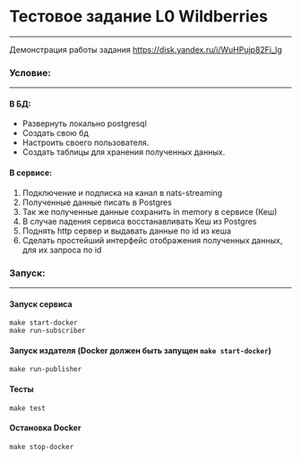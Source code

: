 # Тестовое задание L0 Wildberries
___
Демонстрация работы задания https://disk.yandex.ru/i/WuHPujp82Fi_lg

### Условие:
___
#### В БД:
- Развернуть локально postgresql
- Создать свою бд
- Настроить своего пользователя.
- Создать таблицы для хранения полученных данных.

#### В сервисе:

1. Подключение и подписка на канал в nats-streaming
2. Полученные данные писать в Postgres
3. Так же полученные данные сохранить in memory в сервисе (Кеш)
4. В случае падения сервиса восстанавливать Кеш из Postgres
5. Поднять http сервер и выдавать данные по id из кеша
6. Сделать простейший интерфейс отображения полученных данных, для
   их запроса по id

### Запуск:
___

#### Запуск сервиса
```shell
make start-docker
make run-subscriber
```
#### Запуск издателя (Docker должен быть запущен `make start-docker`)
```shell
make run-publisher
```
#### Тесты
```shell
make test
```
#### Остановка Docker
```shell
make stop-docker
```
